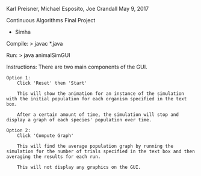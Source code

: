 Karl Preisner, Michael Esposito, Joe Crandall
May 9, 2017

Continuous Algorithms Final Project
- Simha

Compile:
	> javac *.java

Run:
	> java animalSimGUI


Instructions:
	There are two main components of the GUI.

	Option 1:
		Click 'Reset' then 'Start' 
		
		This will show the animation for an instance of the simulation with the initial population for each organism specified in the text box.

		After a certain amount of time, the simulation will stop and display a graph of each species' population over time.

	Option 2:
		Click 'Compute Graph'

		This will find the average population graph by running the simulation for the number of trials specified in the text box and then averaging the results for each run.

		This will not display any graphics on the GUI.







